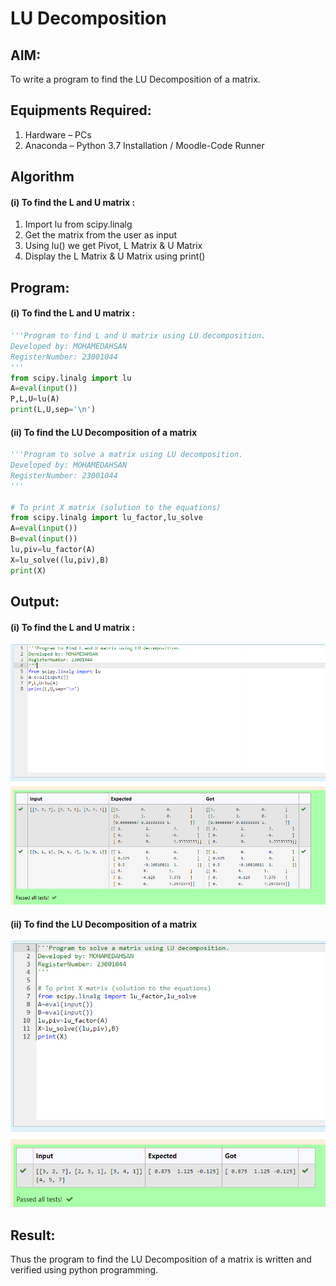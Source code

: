 # LU Decomposition 

## AIM:
To write a program to find the LU Decomposition of a matrix.

## Equipments Required:
1. Hardware – PCs
2. Anaconda – Python 3.7 Installation / Moodle-Code Runner

## Algorithm
#### (i) To find the L and U matrix :
1. Import lu from scipy.linalg
2. Get the matrix from the user as input
3. Using lu() we get Pivot, L Matrix & U Matrix 
4. Display the L Matrix & U Matrix using print()

## Program:
#### (i) To find the L and U matrix :
~~~Python
'''Program to find L and U matrix using LU decomposition.
Developed by: MOHAMEDAHSAN
RegisterNumber: 23001044
'''
from scipy.linalg import lu
A=eval(input())
P,L,U=lu(A)
print(L,U,sep='\n')
~~~
#### (ii) To find the LU Decomposition of a matrix
~~~Python
'''Program to solve a matrix using LU decomposition.
Developed by: MOHAMEDAHSAN
RegisterNumber: 23001044
'''

# To print X matrix (solution to the equations)
from scipy.linalg import lu_factor,lu_solve
A=eval(input())
B=eval(input())
lu,piv=lu_factor(A)
X=lu_solve((lu,piv),B)
print(X)
~~~
## Output:
#### (i) To find the L and U matrix :
![lu](/lu.png)
#### (ii) To find the LU Decomposition of a matrix
![lusolve](/solvelu.png)

## Result:
Thus the program to find the LU Decomposition of a matrix is written and verified using python programming.

